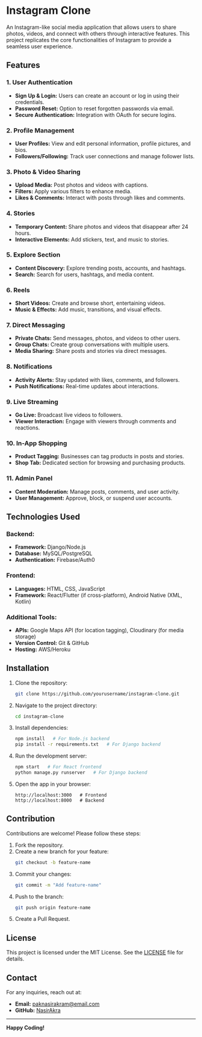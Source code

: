 # Instagram Clone

An Instagram-like social media application that allows users to share photos, videos, and connect with others through interactive features. This project replicates the core functionalities of Instagram to provide a seamless user experience.

## Features

### 1. **User Authentication**
- **Sign Up & Login:** Users can create an account or log in using their credentials.
- **Password Reset:** Option to reset forgotten passwords via email.
- **Secure Authentication:** Integration with OAuth for secure logins.

### 2. **Profile Management**
- **User Profiles:** View and edit personal information, profile pictures, and bios.
- **Followers/Following:** Track user connections and manage follower lists.

### 3. **Photo & Video Sharing**
- **Upload Media:** Post photos and videos with captions.
- **Filters:** Apply various filters to enhance media.
- **Likes & Comments:** Interact with posts through likes and comments.

### 4. **Stories**
- **Temporary Content:** Share photos and videos that disappear after 24 hours.
- **Interactive Elements:** Add stickers, text, and music to stories.

### 5. **Explore Section**
- **Content Discovery:** Explore trending posts, accounts, and hashtags.
- **Search:** Search for users, hashtags, and media content.

### 6. **Reels**
- **Short Videos:** Create and browse short, entertaining videos.
- **Music & Effects:** Add music, transitions, and visual effects.

### 7. **Direct Messaging**
- **Private Chats:** Send messages, photos, and videos to other users.
- **Group Chats:** Create group conversations with multiple users.
- **Media Sharing:** Share posts and stories via direct messages.

### 8. **Notifications**
- **Activity Alerts:** Stay updated with likes, comments, and followers.
- **Push Notifications:** Real-time updates about interactions.

### 9. **Live Streaming**
- **Go Live:** Broadcast live videos to followers.
- **Viewer Interaction:** Engage with viewers through comments and reactions.

### 10. **In-App Shopping**
- **Product Tagging:** Businesses can tag products in posts and stories.
- **Shop Tab:** Dedicated section for browsing and purchasing products.

### 11. **Admin Panel**
- **Content Moderation:** Manage posts, comments, and user activity.
- **User Management:** Approve, block, or suspend user accounts.

## Technologies Used

### Backend:
- **Framework:** Django/Node.js
- **Database:** MySQL/PostgreSQL
- **Authentication:** Firebase/Auth0

### Frontend:
- **Languages:** HTML, CSS, JavaScript
- **Framework:** React/Flutter (if cross-platform), Android Native (XML, Kotlin)

### Additional Tools:
- **APIs:** Google Maps API (for location tagging), Cloudinary (for media storage)
- **Version Control:** Git & GitHub
- **Hosting:** AWS/Heroku

## Installation

1. Clone the repository:
   ```bash
   git clone https://github.com/yourusername/instagram-clone.git
   ```
2. Navigate to the project directory:
   ```bash
   cd instagram-clone
   ```
3. Install dependencies:
   ```bash
   npm install   # For Node.js backend
   pip install -r requirements.txt   # For Django backend
   ```
4. Run the development server:
   ```bash
   npm start   # For React frontend
   python manage.py runserver   # For Django backend
   ```
5. Open the app in your browser:
   ```
   http://localhost:3000   # Frontend
   http://localhost:8000   # Backend
   ```

## Contribution

Contributions are welcome! Please follow these steps:

1. Fork the repository.
2. Create a new branch for your feature:
   ```bash
   git checkout -b feature-name
   ```
3. Commit your changes:
   ```bash
   git commit -m "Add feature-name"
   ```
4. Push to the branch:
   ```bash
   git push origin feature-name
   ```
5. Create a Pull Request.

## License

This project is licensed under the MIT License. See the [LICENSE](LICENSE) file for details.

## Contact

For any inquiries, reach out at:
- **Email:** paknasirakram@email.com
- **GitHub:** [NasirAkra](https://github.com/NasirAkra)

---

**Happy Coding!**
